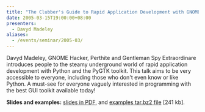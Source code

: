 ```yaml
---
title: "The Clubber's Guide to Rapid Application Development with GNOME and Python"
date: 2005-03-15T19:00:00+08:00
presenters:
  - Davyd Madeley
aliases:
  - /events/seminar/2005-03/
---
```


Davyd Madeley, GNOME Hacker, Perthite and Gentleman Spy Extraordinare
introduces people to the steamy underground world of rapid application
development with Python and the PyGTK toolkit. This talk aims to be
very accessible to everyone, including those who don\'t even know or
like Python. A must-see for everyone vaguely interested in programming
with the best GUI toolkit available today!

<!--more-->

**Slides and examples:** [slides in PDF](gnome+python.pdf), and
[examples tar.bz2 file](pygtk-presentation.tar.bz2) \[241 kb\].

<!-- **Where:** Highgate Primary School -->
